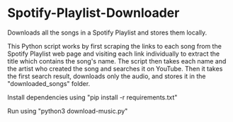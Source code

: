 # Spotify-Playlist-Downloader
Downloads all the songs in a Spotify Playlist and stores them locally.


This Python script works by first scraping the links to each song from the Spotify Playlist web page and visiting each link individually to extract the title which contains the song's name.
The script then takes each name and the artist who created the song and searches it on YouTube.
Then it takes the first search result, downloads only the audio, and stores it in the "downloaded_songs" folder.


Install dependencies using "pip install -r requirements.txt"

Run using "python3 download-music.py"
